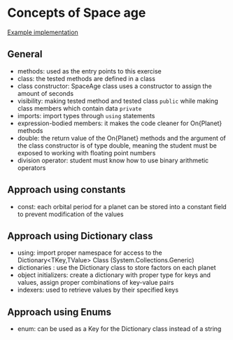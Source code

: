 # Concepts of Space age

[Example implementation](https://github.com/exercism/csharp/blob/master/exercises/space-age/Example.cs)

## General

- methods: used as the entry points to this exercise
- class: the tested methods are defined in a class
- class constructor: SpaceAge class uses a constructor to assign the amount of seconds
- visibility: making tested method and tested class `public` while making class members which contain data `private`
- imports: import types through `using` statements
- expression-bodied members: it makes the code cleaner for On{Planet} methods
- double: the return value of the On{Planet} methods and the argument of the class constructor is of type double, meaning the student must be exposed to working with floating point numbers
- division operator: student must know how to use binary arithmetic operators

## Approach using constants

- const: each orbital period for a planet can be stored into a constant field to prevent modification of the values

## Approach using Dictionary class

- using: import proper namespace for access to the Dictionary<TKey,TValue> Class (System.Collections.Generic)
- dictionaries : use the Dictionary class to store factors on each planet
- object initializers: create a dictionary with proper type for keys and values, assign proper combinations of key-value pairs
- indexers: used to retrieve values by their specified keys

## Approach using Enums

- enum: can be used as a Key for the Dictionary class instead of a string
